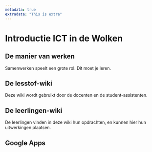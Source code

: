 ```yaml
---
metadata: true
extradata: "This is extra"
---
```

# Introductie ICT in de Wolken

## De manier van werken
Samenwerken speelt een grote rol.
Dit moet je leren.

## De lesstof-wiki
Deze wiki wordt gebruikt door de docenten en de student-assistenten.

## De leerlingen-wiki
De leerlingen vinden in deze wiki hun opdrachten, en kunnen hier hun uitwerkingen plaatsen.

## Google Apps
